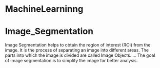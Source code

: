 # MachineLearninng
# Image_Segmentation

Image Segmentation helps to obtain the region of interest (ROI) from the image. It is the process of separating an image into different areas. The parts into which the image is divided are called Image Objects. ... The goal of image segmentation is to simplify the image for better analysis.
